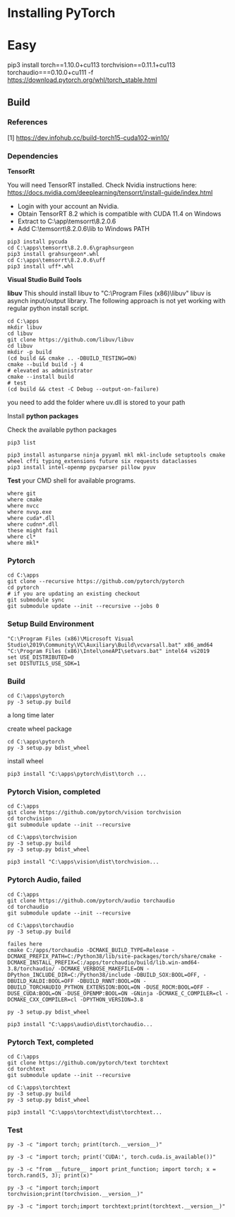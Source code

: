 
# Installing PyTorch

# Easy
pip3 install torch==1.10.0+cu113 torchvision==0.11.1+cu113 torchaudio===0.10.0+cu111 -f https://download.pytorch.org/whl/torch_stable.html

## Build

### References
[1] https://dev.infohub.cc/build-torch15-cuda102-win10/


### Dependencies

**TensorRt**

You will need TensorRT installed. Check Nvidia instructions here: https://docs.nvidia.com/deeplearning/tensorrt/install-guide/index.html

* Login with  your account an Nvidia.
* Obtain TensorRT 8.2 which is compatible with CUDA 11.4 on Windows  
* Extract to C:\app\temsorrt\8.2.0.6
* Add C:\temsorrt\8.2.0.6\lib to Windows PATH

```
pip3 install pycuda
cd C:\apps\temsorrt\8.2.0.6\graphsurgeon
pip3 install grahsurgeon*.whl
cd C:\apps\temsorrt\8.2.0.6\uff
pip3 install uff*.whl
```

**Visual Studio Build Tools**

**libuv**
This should install libuv to "C:\Program Files (x86)\libuv"
libuv is asynch input/output library.
The following approach is not yet working with regular python install script.

```
cd C:\apps
mkdir libuv
cd libuv
git clone https://github.com/libuv/libuv
cd libuv
mkdir -p build
(cd build && cmake .. -DBUILD_TESTING=ON)
cmake --build build -j 4
# elevated as administrator
cmake --install build
# test
(cd build && ctest -C Debug --output-on-failure)
```
you need to add the folder where uv.dll is stored to your path

Install **python packages**

Check the available python packages
```
pip3 list
```

```
pip3 install astunparse ninja pyyaml mkl mkl-include setuptools cmake wheel cffi typing_extensions future six requests dataclasses
pip3 install intel-openmp pycparser pillow pyuv
```

**Test** your CMD shell for available programs.
```
where git
where cmake
where nvcc
where nvvp.exe
where cuda*.dll
where cudnn*.dll
these might fail
where cl*
where mkl*
```

### Pytorch

```
cd C:\apps
git clone --recursive https://github.com/pytorch/pytorch
cd pytorch
# if you are updating an existing checkout
git submodule sync
git submodule update --init --recursive --jobs 0
```

### Setup Build Environment
```
"C:\Program Files (x86)\Microsoft Visual Studio\2019\Community\VC\Auxiliary\Build\vcvarsall.bat" x86_amd64
"C:\Program Files (x86)\Intel\oneAPI\setvars.bat" intel64 vs2019
set USE_DISTRIBUTED=0
set DISTUTILS_USE_SDK=1
```

### Build

```
cd C:\apps\pytorch
py -3 setup.py build
```

a long time later

create wheel package

```
cd C:\apps\pytorch
py -3 setup.py bdist_wheel
```

install wheel
```
pip3 install "C:\apps\pytorch\dist\torch ...
```

### Pytorch Vision, completed
```
cd C:\apps
git clone https://github.com/pytorch/vision torchvision
cd torchvision
git submodule update --init --recursive

```

```
cd C:\apps\torchvision
py -3 setup.py build
py -3 setup.py bdist_wheel
```

```
pip3 install "C:\apps\vision\dist\torchvision...
```

### Pytorch Audio, failed

```
cd C:\apps
git clone https://github.com/pytorch/audio torchaudio
cd torchaudio
git submodule update --init --recursive
```

```
cd C:\apps\torchaudio
py -3 setup.py build

failes here  
cmake C:/apps/torchaudio -DCMAKE_BUILD_TYPE=Release -DCMAKE_PREFIX_PATH=C:/Python38/lib/site-packages/torch/share/cmake -DCMAKE_INSTALL_PREFIX=C:/apps/torchaudio/build/lib.win-amd64-3.8/torchaudio/ -DCMAKE_VERBOSE_MAKEFILE=ON -DPython_INCLUDE_DIR=C:/Python38/include -DBUILD_SOX:BOOL=OFF, -DBUILD_KALDI:BOOL=OFF -DBUILD_RNNT:BOOL=ON -DBUILD_TORCHAUDIO_PYTHON_EXTENSION:BOOL=ON -DUSE_ROCM:BOOL=OFF -DUSE_CUDA:BOOL=ON -DUSE_OPENMP:BOOL=ON -GNinja -DCMAKE_C_COMPILER=cl -DCMAKE_CXX_COMPILER=cl -DPYTHON_VERSION=3.8

py -3 setup.py bdist_wheel
```

```
pip3 install "C:\apps\audio\dist\torchaudio...
```

### Pytorch Text, completed

```
cd C:\apps
git clone https://github.com/pytorch/text torchtext
cd torchtext
git submodule update --init --recursive
```

```
cd C:\apps\torchtext
py -3 setup.py build
py -3 setup.py bdist_wheel
```

```
pip3 install "C:\apps\torchtext\dist\torchtext...
```

### Test
```
py -3 -c "import torch; print(torch.__version__)"
```

```
py -3 -c "import torch; print('CUDA:', torch.cuda.is_available())"
```

```
py -3 -c "from __future__ import print_function; import torch; x = torch.rand(5, 3); print(x)"
```

```
py -3 -c "import torch;import torchvision;print(torchvision.__version__)"
```

```
py -3 -c "import torch;import torchtext;print(torchtext.__version__)"
```
